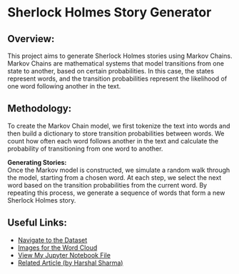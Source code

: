 # Sherlock Holmes Story Generator

## Overview:
This project aims to generate Sherlock Holmes stories using Markov Chains. Markov Chains are mathematical systems that model transitions from one state to another, based on certain probabilities. In this case, the states represent words, and the transition probabilities represent the likelihood of one word following another in the text.

## Methodology:
To create the Markov Chain model, we first tokenize the text into words and then build a dictionary to store transition probabilities between words. We count how often each word follows another in the text and calculate the probability of transitioning from one word to another.

**Generating Stories:**  
Once the Markov model is constructed, we simulate a random walk through the model, starting from a chosen word. At each step, we select the next word based on the transition probabilities from the current word. By repeating this process, we generate a sequence of words that form a new Sherlock Holmes story.

## Useful Links:
- [Navigate to the Dataset](./Dataset)
- [Images for the Word Cloud](./Sherlock%20Holmes%20Silhouette)
- [View My Jupyter Notebook File](./Sherlock%20Holmes%20Stories.ipynb)
- [Related Article (by Harshal Sharma)](https://medium.com/@harshal210703/exploring-fundamentals-in-handwriting-text-recognition-10d80ead738f)
